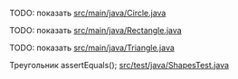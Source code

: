 <!-- doc.py -->
TODO: показать
[src/main/java/Circle.java](src/main/java/Circle.java)

TODO: показать
[src/main/java/Rectangle.java](src/main/java/Rectangle.java)

TODO: показать
[src/main/java/Triangle.java](src/main/java/Triangle.java)

Треугольник
assertEquals();
[src/test/java/ShapesTest.java](src/test/java/ShapesTest.java)

